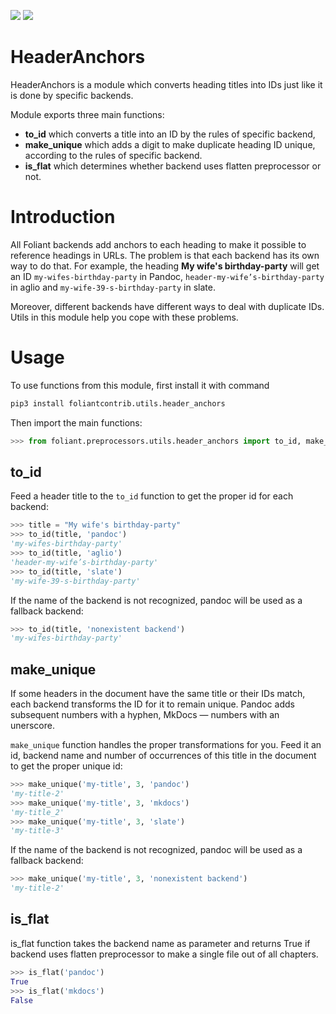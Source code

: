 [![](https://img.shields.io/pypi/v/foliantcontrib.utils.header_anchors.svg)](https://pypi.org/project/foliantcontrib.utils.header_anchors/)  [![](https://img.shields.io/github/v/tag/foliant-docs/foliantcontrib.utils.header_anchors.svg?label=GitHub)](https://github.com/foliant-docs/foliantcontrib.utils.header_anchors)

# HeaderAnchors

HeaderAnchors is a module which converts heading titles into IDs just like it is done by specific backends.

Module exports three main functions:
- **to_id** which converts a title into an ID by the rules of specific backend,
- **make_unique** which adds a digit to make duplicate heading ID unique, according to the rules of specific backend.
- **is_flat** which determines whether backend uses flatten preprocessor or not.

# Introduction

All Foliant backends add anchors to each heading to make it possible to reference headings in URLs. The problem is that each backend has its own way to do that. For example, the heading **My wife's birthday-party** will get an ID `my-wifes-birthday-party` in Pandoc, `header-my-wife’s-birthday-party` in aglio and `my-wife-39-s-birthday-party` in slate.

Moreover, different backends have different ways to deal with duplicate IDs. Utils in this module help you cope with these problems.

# Usage

To use functions from this module, first install it with command

```bash
pip3 install foliantcontrib.utils.header_anchors
```

Then import the main functions:

```python
>>> from foliant.preprocessors.utils.header_anchors import to_id, make_unique, is_flat

```

## to_id

Feed a header title to the `to_id` function to get the proper id for each backend:

```python
>>> title = "My wife's birthday-party"
>>> to_id(title, 'pandoc')
'my-wifes-birthday-party'
>>> to_id(title, 'aglio')
'header-my-wife’s-birthday-party'
>>> to_id(title, 'slate')
'my-wife-39-s-birthday-party'

```

If the name of the backend is not recognized, pandoc will be used as a fallback backend:

```python
>>> to_id(title, 'nonexistent backend')
'my-wifes-birthday-party'

```

## make_unique

If some headers in the document have the same title or their IDs match, each backend transforms the ID for it to remain unique. Pandoc adds subsequent numbers with a hyphen, MkDocs — numbers with an unerscore.

`make_unique` function handles the proper transformations for you. Feed it an id, backend name and number of occurrences of this title in the document to get the proper unique id:

```python
>>> make_unique('my-title', 3, 'pandoc')
'my-title-2'
>>> make_unique('my-title', 3, 'mkdocs')
'my-title_2'
>>> make_unique('my-title', 3, 'slate')
'my-title-3'

```

If the name of the backend is not recognized, pandoc will be used as a fallback backend:

```python
>>> make_unique('my-title', 3, 'nonexistent backend')
'my-title-2'

```

## is_flat

is_flat function takes the backend name as parameter and returns True if backend uses flatten preprocessor to make a single file out of all chapters.

```python
>>> is_flat('pandoc')
True
>>> is_flat('mkdocs')
False

```
